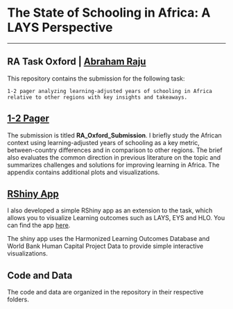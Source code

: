 

# The State of Schooling in Africa: A LAYS Perspective



---
RA Task Oxford | [Abraham Raju](https://github.com/Abraham-newbie)
---



This repository contains the submission for the following task:

```
1-2 pager analyzing learning-adjusted years of schooling in Africa relative to other regions with key insights and takeaways. 

```
## [1-2 Pager](https://github.com/Abraham-newbie/oxford_submission/blob/main/RA_Oxford_Submission.pdf)

The submission is titled **RA_Oxford_Submission**. I briefly study the African context using learning-adjusted years of schooling as a key metric, between-country differences and in comparison to other regions. The brief 
also evaluates the common direction in previous literature on the topic and summarizes challenges and solutions for improving learning in Africa. The appendix contains additional plots and visualizations.



## [RShiny App](https://econ-newbie.shinyapps.io/rshinyapp/)

I also developed a simple RShiny app as an extension to the task, which allows you to visualize Learning outcomes such as LAYS, EYS and HLO. You can find the app [here](https://econ-newbie.shinyapps.io/rshinyapp/).

The shiny app uses the Harmonized Learning Outcomes Database and World Bank Human Capital Project Data to provide simple interactive visualizations.



## Code and Data
The code and data are organized in the repository in their respective folders.


